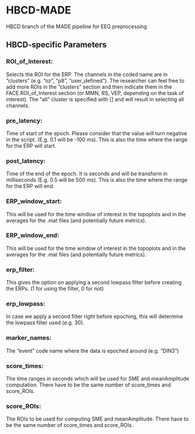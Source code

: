 # HBCD-MADE
HBCD branch of the MADE pipeline for EEG preprocessing

## HBCD-specific Parameters

### ROI_of_Interest:
Selects the ROI for the ERP. The channels in the coded name are in “clusters” (e.g. “oz”, “p8”, “user_defined”). The researcher can feel free to add more ROIs in the “clusters” section and then indicate them in the FACE.ROI_of_Interest section (or MMN, RS, VEP, depending on the task of interest). The "all" cluster is specified with [] and will result in selecting all channels.
### pre_latency:
  Time of start of the epoch. Please consider that the value will turn negative in the script. (E.g. 0.1 will be -100 ms). This is also the time where the range for the ERP will start.
### post_latency:
  Time of the end of the epoch. It is seconds and will be transform in milliseconds (E.g. 0.5 will be 500 ms). This is also the time where the range for the ERP will end.
### ERP_window_start:
  This will be used for the time window of interest in the topoplots and in the averages for the .mat files (and potentially future metrics).
### ERP_window_end:
  This will be used for the time window of interest in the topoplots and in the averages for the .mat files (and potentially future metrics).
### erp_filter:
  This gives the option on applying a second lowpass filter before creating the ERPs. (1 for using the filter, 0 for not)
### erp_lowpass:
  In case we apply a second filter right before epoching, this will determine the lowpass filter used (e.g. 30).
### marker_names:
  The “event” code name where the data is epoched around (e.g. “DIN3”)
### score_times:
  The time ranges in seconds which will be used for SME and meanAmplitude computation. There have to be the same number of score_times and score_ROIs.
### score_ROIs:
  The ROIs to be used for computing SME and meanAmplitude. There have to be the same number of score_times and score_ROIs.


